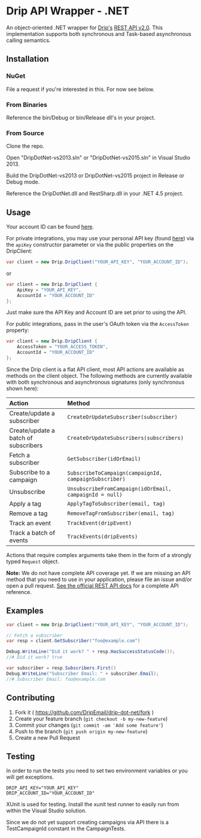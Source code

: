 # Drip API Wrapper - .NET

An object-oriented .NET wrapper for [Drip's](https://www.drip.co/) [REST API v2.0](https://www.getdrip.com/docs/rest-api).
This implementation supports both synchronous and Task-based asynchronous calling semantics.

## Installation

### NuGet

File a request if you're interested in this. For now see below.

### From Binaries

Reference the bin/Debug or bin/Release dll's in your project.

### From Source

Clone the repo.

Open "DripDotNet-vs2013.sln" or "DripDotNet-vs2015.sln" in Visual Studio 2013.

Build the DripDotNet-vs2013 or DripDotNet-vs2015 project in Release or Debug mode.

Reference the DripDotNet.dll and RestSharp.dll in your .NET 4.5 project.

## Usage

Your account ID can be found [here](https://www.getdrip.com/settings/site).

For private integrations, you may use your personal API key (found
[here](https://www.getdrip.com/user/edit)) via the `apiKey` constructor parameter
or via the public properties on the DripClient:

```c#
var client = new Drip.DripClient("YOUR_API_KEY", "YOUR_ACCOUNT_ID");
```

or

```c#
var client = new Drip.DripClient {
	ApiKey = "YOUR_API_KEY",
	AccountId = "YOUR_ACCOUNT_ID"
};
```

Just make sure the API Key and Account ID are set prior to using the API.

For public integrations, pass in the user's OAuth token via the `AccessToken`
property:

```c#
var client = new Drip.DripClient {
	AccessToken = "YOUR_ACCESS_TOKEN",
	AccountId = "YOUR_ACCOUNT_ID"
};
```

Since the Drip client is a flat API client, most API actions are available
as methods on the client object. The following methods are currently available with
both synchronous and asynchronous signatures (only synchronous shown here):

| Action                     | Method                                                  |
| :------------------------- | :------------------------------------------------------ |
| Create/update a subscriber | `CreateOrUpdateSubscriber(subscriber)`                  |
| Create/update a batch of subscribers | `CreateOrUpdateSubscribers(subscribers)`      |
| Fetch a subscriber         | `GetSubscriber(idOrEmail)`                              |
| Subscribe to a campaign    | `SubscribeToCampaign(campaignId, campaignSubscriber)`   |
| Unsubscribe                | `UnsubscribeFromCampaign(idOrEmail, campaignId = null)` |
| Apply a tag                | `ApplyTagToSubscriber(email, tag)`                      |
| Remove a tag               | `RemoveTagFromSubscriber(email, tag)`                   |
| Track an event             | `TrackEvent(dripEvent)`                                 |
| Track a batch of events    | `TrackEvents(dripEvents)`                               |

Actions that require complex arguments take them in the form of a strongly typed 
`Request` object.

**Note:** We do not have complete API coverage yet. If we are missing an API method
that you need to use in your application, please file an issue and/or open a
pull request. [See the official REST API docs](https://www.getdrip.com/docs/rest-api)
for a complete API reference.

## Examples

```c#
var client = new Drip.DripClient("YOUR_API_KEY", "YOUR_ACCOUNT_ID");

// Fetch a subscriber
var resp = client.GetSubscriber("foo@example.com")

Debug.WriteLine("Did it work? " + resp.HasSuccessStatusCode());
//# Did it work? true

var subscriber = resp.Subscribers.First()
Debug.WriteLine("Subscriber Email: " + subscriber.Email);
//# Subscriber Email: foo@example.com
```

## Contributing

1. Fork it ( https://github.com/DripEmail/drip-dot-net/fork )
2. Create your feature branch (`git checkout -b my-new-feature`)
3. Commit your changes (`git commit -am 'Add some feature'`)
4. Push to the branch (`git push origin my-new-feature`)
5. Create a new Pull Request

## Testing

In order to run the tests you need to set two environment variables or you 
will get exceptions.

	DRIP_API_KEY="YOUR_API_KEY"
	DRIP_ACCOUNT_ID="YOUR_ACCOUNT_ID"

XUnit is used for testing. Install the xunit test runner to easily run from 
within the Visual Studio solution.

Since we do not yet support creating campaigns via API there is a TestCampaignId
constant in the CampaignTests.
